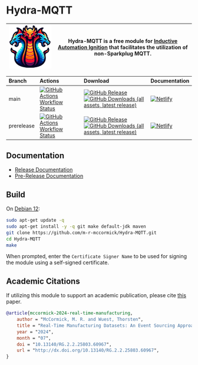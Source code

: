# Hydra-MQTT

| <img src="./docs/src/assets/hydra.png" alt="description" style="width: 300px"> | Hydra-MQTT is a free module for [Inductive Automation Ignition](https://inductiveautomation.com/) that facilitates the utilization of non-Sparkplug MQTT. |
|--------------------------------------------------------------------------------|-----------------------------------------------------------------------------------------------------------------------------------------------------------|

| Branch                  | Actions                                                                                                                                                                                                                | Download                                                                                                                                                                                                                                                                                                                                              | Documentation                                                                                                                                  |
|:------------------------|:-----------------------------------------------------------------------------------------------------------------------------------------------------------------------------------------------------------------------|:------------------------------------------------------------------------------------------------------------------------------------------------------------------------------------------------------------------------------------------------------------------------------------------------------------------------------------------------------|:-----------------------------------------------------------------------------------------------------------------------------------------------|
| main                    | [![GitHub Actions Workflow Status](https://img.shields.io/github/actions/workflow/status/m-r-mccormick/Hydra-MQTT/build.yml?branch=main&label=release)](https://github.com/m-r-mccormick/Hydra-MQTT/releases/latest)   | [![GitHub Release](https://img.shields.io/github/v/release/m-r-mccormick/Hydra-MQTT?display_name=tag&label=release) ![GitHub Downloads (all assets, latest release)](https://img.shields.io/github/downloads/m-r-mccormick/Hydra-MQTT/latest/total)](https://github.com/m-r-mccormick/Hydra-MQTT/releases/latest)                                     | [![Netlify](https://img.shields.io/netlify/1c33c3b7-a57e-4cf6-8fc8-32b77d68c1c5?label=release)](https://hydra-mqtt.netlify.app/)               |
| prerelease              | [![GitHub Actions Workflow Status](https://img.shields.io/github/actions/workflow/status/m-r-mccormick/Hydra-MQTT/build.yml?branch=prerelease&label=prerelease)](https://github.com/m-r-mccormick/Hydra-MQTT/releases) | [![GitHub Release](https://img.shields.io/github/v/release/m-r-mccormick/Hydra-MQTT?include_prereleases&display_name=tag&label=prerelease) ![GitHub Downloads (all assets, latest release)](https://img.shields.io/github/downloads-pre/m-r-mccormick/Hydra-MQTT/latest/total?label=downloads)](https://github.com/m-r-mccormick/Hydra-MQTT/releases) | [![Netlify](https://img.shields.io/netlify/83a20d24-3d72-4704-afe8-9f12417d746c?label=prerelease)](https://hydra-mqtt-prerelease.netlify.app/) |


## Documentation

- [Release Documentation](https://hydra-mqtt.netlify.app/)
- [Pre-Release Documentation](https://hydra-mqtt-prerelease.netlify.app/)


## Build

On [Debian 12](https://www.debian.org/):
```bash
sudo apt-get update -q
sudo apt-get install -y -q git make default-jdk maven
git clone https://github.com/m-r-mccormick/Hydra-MQTT.git
cd Hydra-MQTT
make
```

When prompted, enter the `Certificate Signer Name` to be used for signing the module using a self-signed certificate.


## Academic Citations

If utilizing this module to support an academic publication, please cite [this](http://dx.doi.org/10.13140/RG.2.2.25803.60967) paper.

```bibtex
@article{mccormick-2024-real-time-manufacturing,
    author = "McCormick, M. R. and Wuest, Thorsten",
    title = "Real-Time Manufacturing Datasets: An Event Sourcing Approach",
    year = "2024",
    month = "07",
    doi = "10.13140/RG.2.2.25803.60967",
    url = "http://dx.doi.org/10.13140/RG.2.2.25803.60967",
}
```
